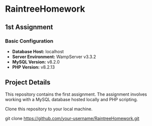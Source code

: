 # RaintreeHomework

## 1st Assignment

### Basic Configuration
- **Database Host:** localhost
- **Server Environment:** WampServer v3.3.2
- **MySQL Version:** v8.2.0
- **PHP Version:** v8.2.13

## Project Details

This repository contains the first assignment. The assignment involves working with a MySQL database hosted locally and PHP scripting.

Clone this repository to your local machine.

   git clone https://github.com/your-username/RaintreeHomework.git